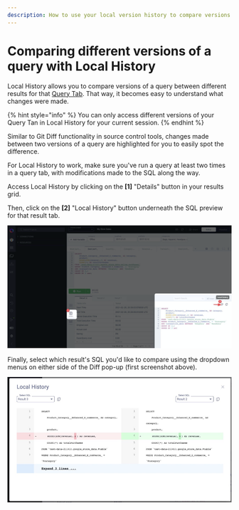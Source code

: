 ```yaml
---
description: How to use your local version history to compare versions of queries.
---
```


# Comparing different versions of a query with Local History

Local History allows you to compare versions of a query between different results for that [Query Tab](query-tabs.md). That way, it becomes easy to understand what changes were made.

{% hint style="info" %}
You can only access different versions of your Query Tan in Local History for your current session.
{% endhint %}

Similar to Git Diff functionality in source control tools, changes made between two versions of a query are highlighted for you to easily spot the difference.

For Local History to work, make sure you've run a query at least two times in a query tab, with modifications made to the SQL along the way.

Access Local History by clicking on the **\[1\]** "Details" button in your results grid.

Then, click on the **\[2\]** "Local History" button underneath the SQL preview for that result tab.

![](../.gitbook/assets/image%20%2882%29.png)

Finally, select which result's SQL you'd like to compare using the dropdown menus on either side of the Diff pop-up \(first screenshot above\).

![](../.gitbook/assets/image%20%2835%29.png)



